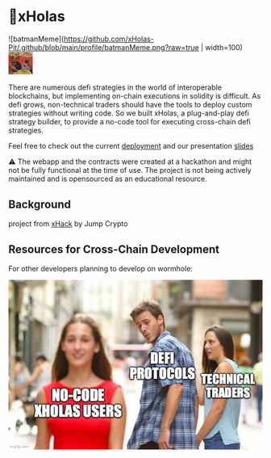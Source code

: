 # 🤞xHolas 

![batmanMeme](https://github.com/xHolas-Pit/.github/blob/main/profile/batmanMeme.png?raw=true | width=100)
<img src="https://github.com/xHolas-Pit/.github/blob/main/profile/batmanMeme.png?raw=true" width=48>

There are numerous defi strategies in the world of interoperable blockchains, but implementing on-chain executions in solidity is difficult. As defi grows, non-technical traders should have the tools to deploy custom strategies without writing code. 
So we built xHolas, a plug-and-play defi strategy builder, to provide a no-code tool for executing cross-chain defi strategies. 

Feel free to check out the current [deployment](xholas.vercel.app) and our presentation [slides](https://docs.google.com/presentation/d/1V0T_K-vqmEk2MqcLvSJt26at3LBLFKhMuJ7ZT80KZeU/edit?usp=sharing)

⚠️ The webapp and the contracts were created at a hackathon and might not be fully functional at the time of use. The project is not being actively maintained and is opensourced as an educational resource. 

## Background 

project from [xHack](https://jumpcrypto.com/xhack/) by Jump Crypto 

## Resources for Cross-Chain Development 

For other developers planning to develop on wormhole: 

![distractedMeme](https://github.com/xHolas-Pit/.github/blob/main/profile/distractedMeme.jpg?raw=true)
